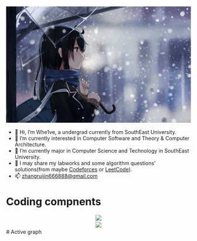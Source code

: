 ![Alt text](https://github.com/Whe1veWUPK/Whe1veWUPK/blob/main/Snow.png)
- 👋 Hi, I’m Whe1ve, a undergrad currently from SouthEast University.
- 👀 I’m currently interested in Computer Software and Theory & Computer Architecture.
- 🌱 I’m currently major in Computer Science and Technology in SouthEast University.
- 📖 I may share my labworks and some algorithm questions' solutions(from maybe [Codeforces](https://codeforces.com/) or [LeetCode](https://leetcode.cn/)).
- 📫 zhangruijin666888@gmail.com
# Coding compnents

<div align="center">
    <img  src="https://github-readme-stats-git-masterrstaa-rickstaa.vercel.app/api/top-langs/?username=Whe1veWUPK&hide_title=true&hide_border=true&layout=compact&langs_count=6&text_color=000&icon_color=fff&bg_color=0,52fa5a,4dfcff,c64dff&theme=graywhite" />
</div>

<div align="center">
    <img height="137px" src="https://github-readme-stats-git-masterrstaa-rickstaa.vercel.app/api?username=Whe1veWUPK&hide_title=true&hide_border=true&show_icons=trueline_height=21&text_color=000&icon_color=000&bg_color=0,ea6161,ffc64d,fffc4d,52fa5a&theme=graywhite" />
</div>
# Active graph


<!---
Whe1veWUPK/Whe1veWUPK is a ✨ special ✨ repository because its `README.md` (this file) appears on your GitHub profile.
You can click the Preview link to take a look at your changes.
--->
